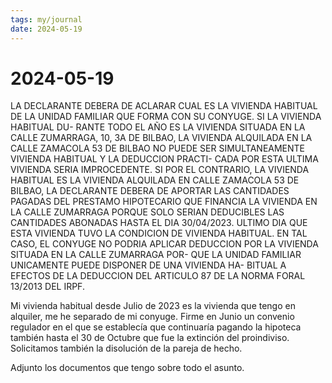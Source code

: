 ```yaml
---
tags: my/journal
date: 2024-05-19
---
```


# 2024-05-19 

LA DECLARANTE DEBERA DE ACLARAR CUAL ES LA VIVIENDA HABITUAL DE LA
UNIDAD FAMILIAR QUE FORMA CON SU CONYUGE. SI LA VIVIENDA HABITUAL DU-
RANTE TODO EL AÑO ES LA VIVIENDA SITUADA EN LA CALLE ZUMARRAGA, 10,
3A DE BILBAO, LA VIVIENDA ALQUILADA EN LA CALLE ZAMACOLA 53 DE BILBAO
NO PUEDE SER SIMULTANEAMENTE VIVIENDA HABITUAL Y LA DEDUCCION PRACTI-
CADA POR ESTA ULTIMA VIVIENDA SERIA IMPROCEDENTE.
SI POR EL CONTRARIO, LA VIVIENDA HABITUAL ES LA VIVIENDA ALQUILADA
EN CALLE ZAMACOLA 53 DE BILBAO, LA DECLARANTE DEBERA DE APORTAR LAS
CANTIDADES PAGADAS DEL PRESTAMO HIPOTECARIO QUE FINANCIA LA VIVIENDA
EN LA CALLE ZUMARRAGA PORQUE SOLO SERIAN DEDUCIBLES LAS CANTIDADES
ABONADAS HASTA EL DIA 30/04/2023. ULTIMO DIA QUE ESTA VIVIENDA TUVO
LA CONDICION DE VIVIENDA HABITUAL. EN TAL CASO, EL CONYUGE NO PODRIA
APLICAR DEDUCCION POR LA VIVIENDA SITUADA EN LA CALLE ZUMARRAGA POR-
QUE LA UNIDAD FAMILIAR UNICAMENTE PUEDE DISPONER DE UNA VIVIENDA HA-
BITUAL A EFECTOS DE LA DEDUCCION DEL ARTICULO 87 DE LA NORMA FORAL
13/2013 DEL IRPF.

Mi vivienda habitual desde Julio de 2023 es la vivienda que tengo en alquiler, me he separado de mi conyuge. Firme en Junio un convenio regulador en el que se establecía que continuaría pagando la hipoteca también hasta el 30 de Octubre que fue la extinción del proindiviso. Solicitamos también la disolución de la pareja de hecho.

Adjunto los documentos que tengo sobre todo el asunto.